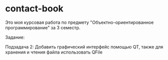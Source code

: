# contact-book
Это моя курсовая работа по предмету "Объектно-ориентированное программирование" за 3 семестр.

Задание:

Подзадача 2: Добавить графический интерфейс помощью QT, также для хранения и чтения файла использовать QFile
